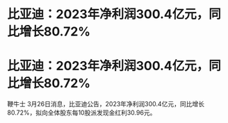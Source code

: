 # 比亚迪：2023年净利润300.4亿元，同比增长80.72%

# 比亚迪：2023年净利润300.4亿元，同比增长80.72%

鞭牛士 3月26日消息，比亚迪公告，2023年净利润300.4亿元，同比增长80.72%，拟向全体股东每10股派发现金红利30.96元。

